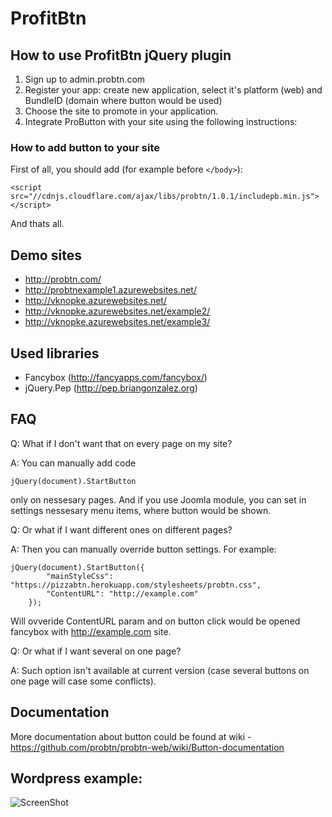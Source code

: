 ProfitBtn
=======

## How to use ProfitBtn jQuery plugin

1. Sign up to admin.probtn.com
2. Register your app: create new application, select it's platform (web) and BundleID (domain where button would be used)
3. Choose the site to promote in your application.
4. Integrate ProButton with your site using the following instructions:

### How to add button to your site

First of all, you should add (for example before ```</body>```):

```
<script src="//cdnjs.cloudflare.com/ajax/libs/probtn/1.0.1/includepb.min.js"></script>
```

And thats all.

## Demo sites

* http://probtn.com/
* http://probtnexample1.azurewebsites.net/
* http://vknopke.azurewebsites.net/
* http://vknopke.azurewebsites.net/example2/
* http://vknopke.azurewebsites.net/example3/

## Used libraries

* Fancybox (http://fancyapps.com/fancybox/)
* jQuery.Pep (http://pep.briangonzalez.org)

## FAQ

Q: What if I don't want that on every page on my site?

A: You can manually add code
```
jQuery(document).StartButton
```
only on nessesary pages. And if you use Joomla module, you can set in settings nessesary menu items, where button would be shown.

Q: Or what if I want different ones on different pages?

A: Then you can manually override button settings. For example:
```
jQuery(document).StartButton({
		"mainStyleCss": "https://pizzabtn.herokuapp.com/stylesheets/probtn.css",
		"ContentURL": "http://example.com"
	});
```
Will ovveride ContentURL param and on button click would be opened fancybox with http://example.com site.

Q: Or what if I want several on one page?

A: Such option isn't available at current version (case several buttons on one page will case some conflicts).

## Documentation

More documentation about button could be found at wiki - https://github.com/probtn/probtn-web/wiki/Button-documentation

## Wordpress example:
![ScreenShot](https://dl.dropboxusercontent.com/u/3482508/wordpress-screenshot-1.gif)
